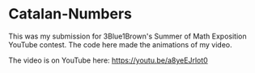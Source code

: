 # Catalan-Numbers

This was my submission for 3Blue1Brown's Summer of Math Exposition YouTube contest. The code here made the animations of my video.

The video is on YouTube here: https://youtu.be/a8yeEJrlot0
